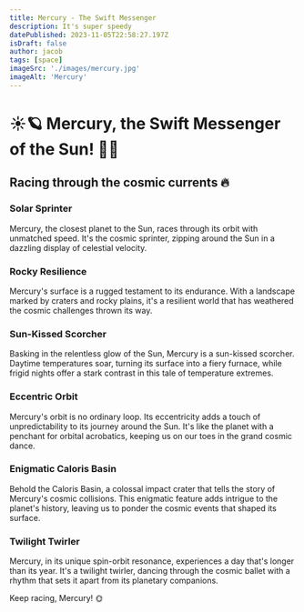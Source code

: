 ```yaml
---
title: Mercury - The Swift Messenger
description: It's super speedy
datePublished: 2023-11-05T22:58:27.197Z
isDraft: false
author: jacob
tags: [space]
imageSrc: './images/mercury.jpg'
imageAlt: 'Mercury'
---
```


# ☀️🪐 Mercury, the Swift Messenger of the Sun! 🚀🌌
## Racing through the cosmic currents 🔥

### Solar Sprinter
Mercury, the closest planet to the Sun, races through its orbit with unmatched speed. It's the cosmic sprinter, zipping around the Sun in a dazzling display of celestial velocity.

### Rocky Resilience
Mercury's surface is a rugged testament to its endurance. With a landscape marked by craters and rocky plains, it's a resilient world that has weathered the cosmic challenges thrown its way.

### Sun-Kissed Scorcher
Basking in the relentless glow of the Sun, Mercury is a sun-kissed scorcher. Daytime temperatures soar, turning its surface into a fiery furnace, while frigid nights offer a stark contrast in this tale of temperature extremes.

### Eccentric Orbit
Mercury's orbit is no ordinary loop. Its eccentricity adds a touch of unpredictability to its journey around the Sun. It's like the planet with a penchant for orbital acrobatics, keeping us on our toes in the grand cosmic dance.

### Enigmatic Caloris Basin
Behold the Caloris Basin, a colossal impact crater that tells the story of Mercury's cosmic collisions. This enigmatic feature adds intrigue to the planet's history, leaving us to ponder the cosmic events that shaped its surface.

### Twilight Twirler
Mercury, in its unique spin-orbit resonance, experiences a day that's longer than its year. It's a twilight twirler, dancing through the cosmic ballet with a rhythm that sets it apart from its planetary companions.

Keep racing, Mercury! 🌞
